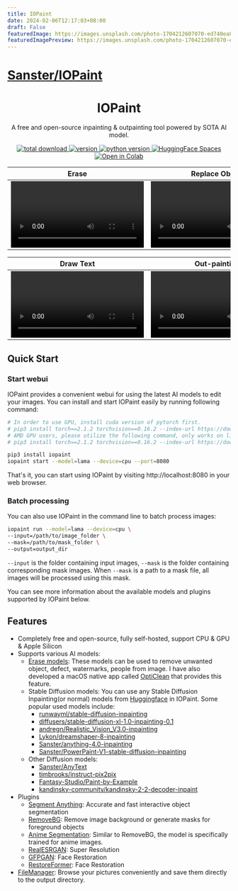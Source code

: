 ```yaml
---
title: IOPaint
date: 2024-02-06T12:17:03+08:00
draft: False
featuredImage: https://images.unsplash.com/photo-1704212607070-ed740ea8c7e7?ixid=M3w0NjAwMjJ8MHwxfHJhbmRvbXx8fHx8fHx8fDE3MDcxOTI4ODJ8&ixlib=rb-4.0.3
featuredImagePreview: https://images.unsplash.com/photo-1704212607070-ed740ea8c7e7?ixid=M3w0NjAwMjJ8MHwxfHJhbmRvbXx8fHx8fHx8fDE3MDcxOTI4ODJ8&ixlib=rb-4.0.3
---
```


# [Sanster/IOPaint](https://github.com/Sanster/IOPaint)

<h1 align="center">IOPaint</h1>
<p align="center">A free and open-source inpainting & outpainting tool powered by SOTA AI model.</p>

<p align="center">
  <a href="https://github.com/Sanster/IOPaint">
    <img alt="total download" src="https://pepy.tech/badge/iopaint" />
  </a>
  <a href="https://pypi.org/project/iopaint">
    <img alt="version" src="https://img.shields.io/pypi/v/iopaint" />
  </a>
  <a href="">
    <img alt="python version" src="https://img.shields.io/pypi/pyversions/iopaint" />
  </a>
  <a href="https://huggingface.co/spaces/Sanster/iopaint-lama">
    <img alt="HuggingFace Spaces" src="https://img.shields.io/badge/%F0%9F%A4%97%20HuggingFace-Spaces-blue" />
  </a>
  <a href="https://colab.research.google.com/drive/1wg3Y874eAgdaX0EIjIgTZROze3hqXyo7?usp=sharing">
    <img alt="Open in Colab" src="https://colab.research.google.com/assets/colab-badge.svg" />
  </a>
</p>

|Erase|Replace Object|
|-----|----|
|<video src="https://github.com/Sanster/IOPaint/assets/3998421/264bc27c-0abd-4d8b-bb1e-0078ab264c4a">  | <video src="https://github.com/Sanster/IOPaint/assets/3998421/1de5c288-e0e1-4f32-926d-796df0655846">|

|Draw Text|Out-painting|
|---------|-----------|
|<video src="https://github.com/Sanster/IOPaint/assets/3998421/ffd4eda4-f7d4-4693-93d8-d2cd5aa7c6d6">|<video src="https://github.com/Sanster/IOPaint/assets/3998421/c4af8aef-8c29-49e0-96eb-0aae2f768da2">|

## Quick Start

### Start webui

IOPaint provides a convenient webui for using the latest AI models to edit your images.
You can install and start IOPaint easily by running following command:

```bash
# In order to use GPU, install cuda version of pytorch first.
# pip3 install torch==2.1.2 torchvision==0.16.2 --index-url https://download.pytorch.org/whl/cu118
# AMD GPU users, please utilize the following command, only works on linux, as pytorch is not yet supported on Windows with ROCm.
# pip3 install torch==2.1.2 torchvision==0.16.2 --index-url https://download.pytorch.org/whl/rocm5.6

pip3 install iopaint
iopaint start --model=lama --device=cpu --port=8080
```

That's it, you can start using IOPaint by visiting http://localhost:8080 in your web browser.

### Batch processing

You can also use IOPaint in the command line to batch process images:

```bash
iopaint run --model=lama --device=cpu \
--input=/path/to/image_folder \
--mask=/path/to/mask_folder \
--output=output_dir
```

`--input` is the folder containing input images, `--mask` is the folder containing corresponding mask images.
When `--mask` is a path to a mask file, all images will be processed using this mask.

You can see more information about the available models and plugins supported by IOPaint below.

## Features

- Completely free and open-source, fully self-hosted, support CPU & GPU & Apple Silicon
- Supports various AI models:
  - [Erase models](https://www.iopaint.com/models#erase-models): These models can be used to remove unwanted object, defect, watermarks, people from image. I have also developed a macOS native app called [OptiClean](https://opticlean.io/) that provides this feature.
  - Stable Diffusion models: You can use any Stable Diffusion Inpainting(or normal) models from [Huggingface](https://huggingface.co/models?other=stable-diffusion) in IOPaint.
    Some popular used models include:
    - [runwayml/stable-diffusion-inpainting](https://huggingface.co/runwayml/stable-diffusion-inpainting)
    - [diffusers/stable-diffusion-xl-1.0-inpainting-0.1](https://huggingface.co/diffusers/stable-diffusion-xl-1.0-inpainting-0.1)
    - [andregn/Realistic_Vision_V3.0-inpainting](https://huggingface.co/andregn/Realistic_Vision_V3.0-inpainting)
    - [Lykon/dreamshaper-8-inpainting](https://huggingface.co/Lykon/dreamshaper-8-inpainting)
    - [Sanster/anything-4.0-inpainting](https://huggingface.co/Sanster/anything-4.0-inpainting)
    - [Sanster/PowerPaint-V1-stable-diffusion-inpainting](https://huggingface.co/Sanster/PowerPaint-V1-stable-diffusion-inpainting)
  - Other Diffusion models:
    - [Sanster/AnyText](https://huggingface.co/Sanster/AnyText)
    - [timbrooks/instruct-pix2pix](https://huggingface.co/timbrooks/instruct-pix2pix)
    - [Fantasy-Studio/Paint-by-Example](https://huggingface.co/Fantasy-Studio/Paint-by-Example)
    - [kandinsky-community/kandinsky-2-2-decoder-inpaint](https://huggingface.co/kandinsky-community/kandinsky-2-2-decoder-inpaint)
- Plugins
  - [Segment Anything](https://iopaint.com/plugins/interactive_seg): Accurate and fast interactive object segmentation
  - [RemoveBG](https://iopaint.com/plugins/rembg): Remove image background or generate masks for foreground objects
  - [Anime Segmentation](https://iopaint.com/plugins/anime_seg): Similar to RemoveBG, the model is specifically trained for anime images.
  - [RealESRGAN](https://iopaint.com/plugins/RealESRGAN): Super Resolution
  - [GFPGAN](https://iopaint.com/plugins/GFPGAN): Face Restoration
  - [RestoreFormer](https://iopaint.com/plugins/RestoreFormer): Face Restoration
- [FileManager](https://iopaint.com/file_manager): Browse your pictures conveniently and save them directly to the output directory.

